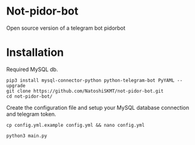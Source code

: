 # Not-pidor-bot
Open source version of a telegram bot pidorbot

# Installation
Required MySQL db.

```
pip3 install mysql-connector-python python-telegram-bot PyYAML --upgrade
git clone https://github.com/NatoshiSKMT/not-pidor-bot.git
cd not-pidor-bot/
```

Create the configuration file and setup your MySQL database connection and telegram token.
```
cp config.yml.example config.yml && nano config.yml
```

```
python3 main.py
```
